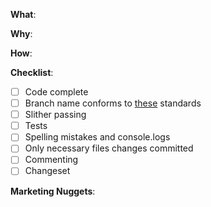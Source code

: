 <!--
Before creating a pull request:

- Please update the name of the PR to `[TYPE]: [NAME]` e.g `Feature: Registration form`.
- Please add at least two reviewers.
- Please add yourself as an assignee.
- Please add the correct label to your PR.
-->

<!-- What changes are being made? (What feature/bug is being fixed here?) -->

**What**:

<!-- Why are these changes necessary? -->

**Why**:

<!-- How were these changes implemented? -->

**How**:

<!-- Have you done all of these things?  -->

**Checklist**:

<!-- add "N/A" to the end of each line that's irrelevant to your changes -->
<!-- to check an item, place an "x" in the box like so: "- [x] Documentation" -->

- [ ] Code complete
- [ ] Branch name conforms to [these](https://dev.to/varbsan/a-simplified-convention-for-naming-branches-and-commits-in-git-il4) standards
- [ ] Slither passing
- [ ] Tests
- [ ] Spelling mistakes and console.logs
- [ ] Only necessary files changes committed <!-- Please check you haven't committed any unnecessary files. New folders and files may need to be added to .gitignore. -->
- [ ] Commenting <!-- To help your future self and other developers please leave appropriate function and helper comments in the code -->
- [ ] Changeset <!-- Run `yarn changeset` to create a changeset -->

<!-- key points/stats that would be useful for marketing purposes -->

**Marketing Nuggets**:

<!-- feel free to add additional comments -->

